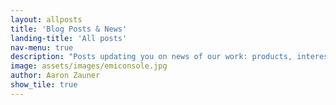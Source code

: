 ```yaml
---
layout: allposts
title: 'Blog Posts & News'
landing-title: 'All posts'
nav-menu: true
description: "Posts updating you on news of our work: products, interesting projects and sales!"
image: assets/images/emiconsole.jpg
author: Aaron Zauner
show_tile: true
---
```


